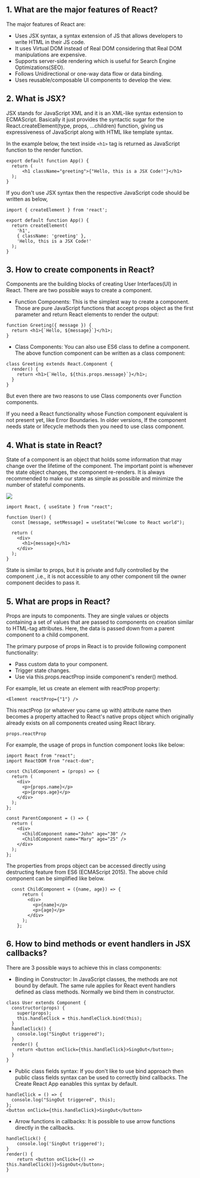 ## 1. What are the major features of React?
The major features of React are:

- Uses JSX syntax, a syntax extension of JS that allows developers to write HTML in their JS code.
- It uses Virtual DOM instead of Real DOM considering that Real DOM manipulations are expensive.
- Supports server-side rendering which is useful for Search Engine Optimizations(SEO).
- Follows Unidirectional or one-way data flow or data binding.
- Uses reusable/composable UI components to develop the view.

## 2. What is JSX?
JSX stands for JavaScript XML and it is an XML-like syntax extension to ECMAScript. Basically it just provides the syntactic sugar for the React.createElement(type, props, ...children) function, giving us expressiveness of JavaScript along with HTML like template syntax.

In the example below, the text inside ```<h1>``` tag is returned as JavaScript function to the render function.
```
export default function App() {
  return (
      <h1 className="greeting">{"Hello, this is a JSX Code!"}</h1>
  );
}
```
If you don't use JSX syntax then the respective JavaScript code should be written as below,
```
import { createElement } from 'react';

export default function App() {
  return createElement(
    'h1',
    { className: 'greeting' },
    'Hello, this is a JSX Code!'
  );
}
```

## 3. How to create components in React?
Components are the building blocks of creating User Interfaces(UI) in React. There are two possible ways to create a component.

- Function Components: This is the simplest way to create a component. Those are pure JavaScript functions that accept props object as the first parameter and return React elements to render the output:
```
function Greeting({ message }) {
  return <h1>{`Hello, ${message}`}</h1>;
}
```
- Class Components: You can also use ES6 class to define a component. The above function component can be written as a class component:
```
class Greeting extends React.Component {
  render() {
    return <h1>{`Hello, ${this.props.message}`}</h1>;
  }
}
```

But even there are two reasons to use Class components over Function components.

If you need a React functionality whose Function component equivalent is not present yet, like Error Boundaries.
In older versions, If the component needs state or lifecycle methods then you need to use class component.
## 4. What is state in React?
State of a component is an object that holds some information that may change over the lifetime of the component. The important point is whenever the state object changes, the component re-renders. It is always recommended to make our state as simple as possible and minimize the number of stateful components.

![](https://github.com/sudheerj/reactjs-interview-questions/raw/master/images/state.jpg)

```
import React, { useState } from "react";

function User() {
  const [message, setMessage] = useState("Welcome to React world");

  return (
    <div>
      <h1>{message}</h1>
    </div>
  );
}
```
State is similar to props, but it is private and fully controlled by the component ,i.e., it is not accessible to any other component till the owner component decides to pass it.
## 5. What are props in React?
Props are inputs to components. They are single values or objects containing a set of values that are passed to components on creation similar to HTML-tag attributes. Here, the data is passed down from a parent component to a child component.

The primary purpose of props in React is to provide following component functionality:

- Pass custom data to your component.
- Trigger state changes.
- Use via this.props.reactProp inside component's render() method.

For example, let us create an element with reactProp property:
```
<Element reactProp={"1"} />
```
This reactProp (or whatever you came up with) attribute name then becomes a property attached to React's native props object which originally already exists on all components created using React library.
```
props.reactProp
```
For example, the usage of props in function component looks like below:
```
import React from "react";
import ReactDOM from "react-dom";

const ChildComponent = (props) => {
  return (
    <div>
      <p>{props.name}</p>
      <p>{props.age}</p>
    </div>
  );
};

const ParentComponent = () => {
  return (
    <div>
      <ChildComponent name="John" age="30" />
      <ChildComponent name="Mary" age="25" />
    </div>
  );
};
```
The properties from props object can be accessed directly using destructing feature from ES6 (ECMAScript 2015). The above child component can be simplified like below.
```
  const ChildComponent = ({name, age}) => {
      return (
        <div>
          <p>{name}</p>
          <p>{age}</p>
        </div>
      );
    };
```
## 6. How to bind methods or event handlers in JSX callbacks?
There are 3 possible ways to achieve this in class components:

- Binding in Constructor: In JavaScript classes, the methods are not bound by default. The same rule applies for React event handlers defined as class methods. Normally we bind them in constructor.
```
class User extends Component {
  constructor(props) {
    super(props);
    this.handleClick = this.handleClick.bind(this);
  }
  handleClick() {
    console.log("SingOut triggered");
  }
  render() {
    return <button onClick={this.handleClick}>SingOut</button>;
  }
}
```
- Public class fields syntax: If you don't like to use bind approach then public class fields syntax can be used to correctly bind callbacks. The Create React App eanables this syntax by default.
```
handleClick = () => {
  console.log("SingOut triggered", this);
};
<button onClick={this.handleClick}>SingOut</button>
```
- Arrow functions in callbacks: It is possible to use arrow functions directly in the callbacks.
```
handleClick() {
    console.log('SingOut triggered');
}
render() {
    return <button onClick={() => this.handleClick()}>SignOut</button>;
}
```